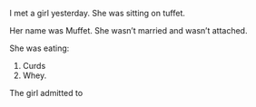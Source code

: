 

I met a girl yesterday. She was sitting on tuffet.

Her name was Muffet. She wasn’t married and wasn’t attached.

She was eating:

 1. Curds 
 2. Whey.

 The girl admitted to 
<!--stackedit_data:
eyJoaXN0b3J5IjpbLTExNDU3NTI5ODEsLTE4NjMwNTg1MzFdfQ
==
-->